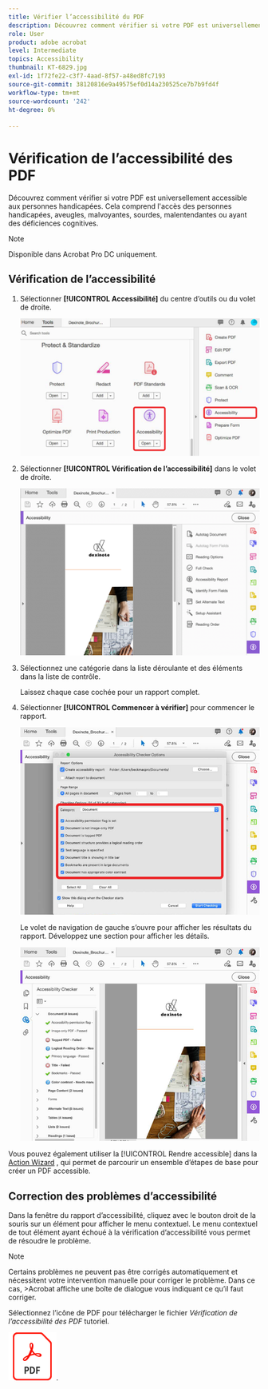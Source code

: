 ```yaml
---
title: Vérifier l’accessibilité du PDF
description: Découvrez comment vérifier si votre PDF est universellement accessible aux personnes handicapées.
role: User
product: adobe acrobat
level: Intermediate
topics: Accessibility
thumbnail: KT-6829.jpg
exl-id: 1f72fe22-c3f7-4aad-8f57-a48ed8fc7193
source-git-commit: 38120816e9a49575ef0d14a230525ce7b7b9fd4f
workflow-type: tm+mt
source-wordcount: '242'
ht-degree: 0%

---
```


# Vérification de l’accessibilité des PDF

Découvrez comment vérifier si votre PDF est universellement accessible aux personnes handicapées. Cela comprend l&#39;accès des personnes handicapées, aveugles, malvoyantes, sourdes, malentendantes ou ayant des déficiences cognitives.

>[!NOTE]
>
>Disponible dans Acrobat Pro DC uniquement.

## Vérification de l’accessibilité

1. Sélectionner **[!UICONTROL Accessibilité]** du centre d’outils ou du volet de droite.

   ![Étape d’accessibilité 1](../assets/Accessibility_1.png)

1. Sélectionner **[!UICONTROL Vérification de l’accessibilité]** dans le volet de droite.

   ![Étape 2 d’accessibilité](../assets/Accessibility_2.png)

1. Sélectionnez une catégorie dans la liste déroulante et des éléments dans la liste de contrôle.

   Laissez chaque case cochée pour un rapport complet.

1. Sélectionner **[!UICONTROL Commencer à vérifier]** pour commencer le rapport.

   ![Étape 3 d’accessibilité](../assets/Accessibility_3.png)

   Le volet de navigation de gauche s’ouvre pour afficher les résultats du rapport. Développez une section pour afficher les détails.

   ![Étape 4 d’accessibilité](../assets/Accessibility_4.png)

Vous pouvez également utiliser la [!UICONTROL Rendre accessible] dans la [Action Wizard](https://experienceleague.adobe.com/docs/document-cloud-learn/acrobat-learning/advanced-tasks/action.html) , qui permet de parcourir un ensemble d’étapes de base pour créer un PDF accessible.

## Correction des problèmes d’accessibilité

Dans la fenêtre du rapport d’accessibilité, cliquez avec le bouton droit de la souris sur un élément pour afficher le menu contextuel. Le menu contextuel de tout élément ayant échoué à la vérification d’accessibilité vous permet de résoudre le problème.

>[!NOTE]
>
>Certains problèmes ne peuvent pas être corrigés automatiquement et nécessitent votre intervention manuelle pour corriger le problème. Dans ce cas, >Acrobat affiche une boîte de dialogue vous indiquant ce qu’il faut corriger.

Sélectionnez l’icône de PDF pour télécharger le fichier *Vérification de l’accessibilité des PDF* tutoriel.

[![Didacticiel sur l’accessibilité du téléchargement](../assets/acrobat_PDF_96.png)](../assets/AcrobatDCAccessible.pdf).
